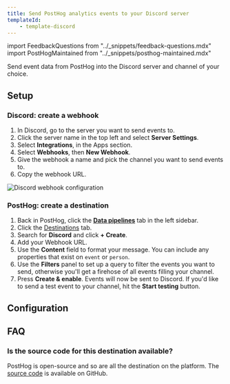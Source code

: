 ```yaml
---
title: Send PostHog analytics events to your Discord server
templateId:
    - template-discord
---
```


import FeedbackQuestions from "../_snippets/feedback-questions.mdx"
import PostHogMaintained from "../_snippets/posthog-maintained.mdx"

Send event data from PostHog into the Discord server and channel of your choice.


## Setup

### Discord: create a webhook

1. In Discord, go to the server you want to send events to.
2. Click the server name in the top left and select **Server Settings**.
3. Select **Integrations**, in the Apps section.
4. Select **Webhooks**, then **New Webhook**.
5. Give the webhook a name and pick the channel you want to send events to.
6. Copy the webhook URL.

![Discord webhook configuration](https://res.cloudinary.com/dmukukwp6/image/upload/Screenshot_2024_12_12_at_10_24_06_AM_0219cdb837.png)

### PostHog: create a destination

1. Back in PostHog, click the **[Data pipelines](https://us.posthog.com/pipeline/overview)** tab in the left sidebar.
2. Click the [Destinations](https://us.posthog.com/pipeline/destinations?search=discord) tab.
3. Search for **Discord** and click **+ Create**.
4. Add your Webhook URL.
5. Use the **Content** field to format your message. You can include any properties that exist on `event` or `person`.
6. Use the **Filters** panel to set up a query to filter the events you want to send, otherwise you'll get a firehose of all events filling your channel.
7. Press **Create & enable**. Events will now be sent to Discord. If you'd like to send a test event to your channel, hit the **Start testing** button.

<HideOnCDPIndex>

## Configuration

<TemplateParameters />

## FAQ

### Is the source code for this destination available?

PostHog is open-source and so are all the destination on the platform. The [source code](https://github.com/PostHog/posthog/blob/master/posthog/cdp/templates/discord/template_discord.py) is available on GitHub.

<PostHogMaintained />

<FeedbackQuestions />

</HideOnCDPIndex>